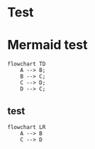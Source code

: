 # Test 
# Mermaid test

```mermaid
flowchart TD
    A --> B;
    B --> C;
    C --> D;
    D --> C;
```
## test
```mermaid
flowchart LR
    A --> B
    C --> D
```
